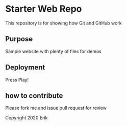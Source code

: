 # Starter Web Repo

This repository is for showing how Git and GitHub work

## Purpose

Sample website with plenty of files for demos

## Deployment

Press Play!

## how to contribute

Please fork me and issue pull request for review


Copyright 2020 Erik
